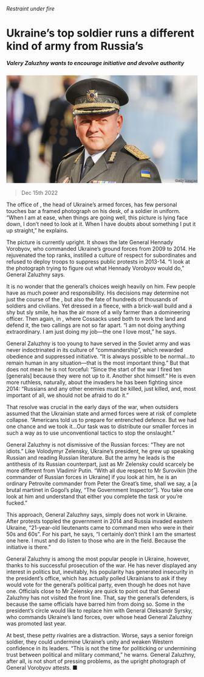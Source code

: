 ###### Restraint under fire

# Ukraine’s top soldier runs a different kind of army from Russia’s 

##### Valery Zaluzhny wants to encourage initiative and devolve authority 

![image](images/20221217_FBP003.jpg) 

> Dec 15th 2022 

The office of , the head of Ukraine’s armed forces, has few personal touches bar a framed photograph on his desk, of a soldier in uniform. “When I am at ease, when things are going well, this picture is lying face down, I don’t need to look at it. When I have doubts about something I put it up straight,” he explains. 

The picture is currently upright. It shows the late General Hennady Vorobyov, who commanded Ukraine’s ground forces from 2009 to 2014. He rejuvenated the top ranks, instilled a culture of respect for subordinates and refused to deploy troops to suppress public protests in 2013-14. “I look at the photograph trying to figure out what Hennady Vorobyov would do,” General Zaluzhny says.

It is no wonder that the general’s choices weigh heavily on him. Few people have as much power and responsibility. His decisions may determine not just the course of the , but also the fate of hundreds of thousands of soldiers and civilians. Yet dressed in a fleece, with a brick-wall build and a shy but sly smile, he has the air more of a wily farmer than a domineering officer. Then again, in , where Cossacks used both to work the land and defend it, the two callings are not so far apart. “I am not doing anything extraordinary. I am just doing my job—the one I love most,” he says.


General Zaluzhny is too young to have served in the Soviet army and was never indoctrinated in its culture of “commandership”, which rewarded obedience and suppressed initiative. “It is always possible to be normal…to remain human in any situation—that is the most important thing.” But that does not mean he is not forceful: “Since the start of the war I fired ten [generals] because they were not up to it. Another shot himself.” He is even more ruthless, naturally, about the invaders he has been fighting since 2014: “Russians and any other enemies must be killed, just killed, and, most important of all, we should not be afraid to do it.”

That resolve was crucial in the early days of the war, when outsiders assumed that the Ukrainian state and armed forces were at risk of complete collapse. “Americans told us to prepare for entrenched defence. But we had one chance and we took it…Our task was to distribute our smaller forces in such a way as to use unconventional tactics to stop the onslaught.”


General Zaluzhny is not dismissive of the Russian forces: “They are not idiots.” Like Volodymyr Zelensky, Ukraine’s president, he grew up speaking Russian and reading Russian literature. But the army he leads is the antithesis of its Russian counterpart, just as Mr Zelensky could scarcely be more different from Vladimir Putin. “With all due respect to Mr Surovikin [the commander of Russian forces in Ukraine] if you look at him, he is an ordinary Petrovite commander from Peter the Great’s time, shall we say, a [a brutal martinet in Gogol’s play, “The Government Inspector”]. You take one look at him and understand that either you complete the task or you’re fucked.”

This approach, General Zaluzhny says, simply does not work in Ukraine. After protests toppled the government in 2014 and Russia invaded eastern Ukraine, “21-year-old lieutenants came to command men who were in their 50s and 60s”. For his part, he says, “I certainly don’t think I am the smartest one here. I must and do listen to those who are in the field. Because the initiative is there.” 


General Zaluzhny is among the most popular people in Ukraine, however, thanks to his successful prosecution of the war. He has never displayed any interest in politics but, inevitably, his popularity has generated insecurity in the president’s office, which has actually polled Ukrainians to ask if they would vote for the general’s political party, even though he does not have one. Officials close to Mr Zelensky are quick to point out that General Zaluzhny has not visited the front line. That, say the general’s defenders, is because the same officials have barred him from doing so. Some in the president’s circle would like to replace him with General Oleksandr Syrsky, who commands Ukraine’s land forces, over whose head General Zaluzhny was promoted last year.

At best, these petty rivalries are a distraction. Worse, says a senior foreign soldier, they could undermine Ukraine’s unity and weaken Western confidence in its leaders. “This is not the time for politicking or undermining trust between political and military command,” he warns. General Zaluzhny, after all, is not short of pressing problems, as the upright photograph of General Vorobyov attests. ■



